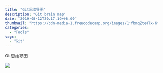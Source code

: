 ```yaml
---
title: "Git思维导图"
description: "Git brain map"
date: "2019-08-12T20:17:16+08:00"
thumbnail: "https://cdn-media-1.freecodecamp.org/images/1*fbmqZte8Tx-KfrZlkw4q4g.png"
categories:
  - "Tools"
tags:
  - "Git"
---
```


Git思维导图

![](http://wx2.sinaimg.cn/large/007WyrCfgy1g5x6a3xp4xj324l5eohdv.jpg)

